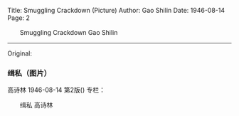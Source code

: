 Title: Smuggling Crackdown (Picture)
Author: Gao Shilin
Date: 1946-08-14
Page: 2

　　Smuggling Crackdown
    Gao Shilin



<hr /> 

Original: 


### 缉私（图片）
高诗林
1946-08-14
第2版()
专栏：

　　缉私
    高诗林
